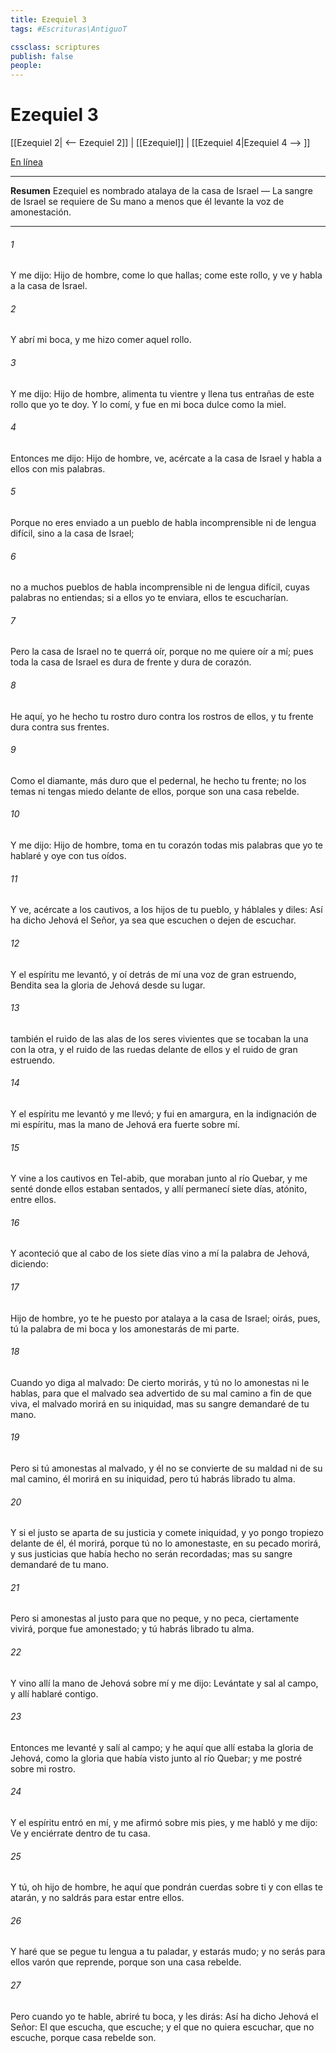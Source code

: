 ```yaml
---
title: Ezequiel 3
tags: #Escrituras\AntiguoT

cssclass: scriptures
publish: false
people:
---
```


# Ezequiel 3
[[Ezequiel 2| <-- Ezequiel 2]] | [[Ezequiel]] | [[Ezequiel 4|Ezequiel 4 --> ]]

[En línea](https://churchofjesuschrist.org/study/scriptures/ot/ezek/3?lang=spa)

---
__Resumen__
Ezequiel es nombrado atalaya de la casa de Israel — La sangre de Israel se requiere de Su mano a menos que él levante la voz de amonestación.

---
###### 1 
Y me dijo: Hijo de hombre, come lo que hallas; come este rollo, y ve y habla a la casa de Israel.

###### 2 
Y abrí mi boca, y me hizo comer aquel rollo.

###### 3 
Y me dijo: Hijo de hombre, alimenta tu vientre y llena tus entrañas de este rollo que yo te doy. Y lo comí, y fue en mi boca dulce como la miel.

###### 4 
Entonces me dijo: Hijo de hombre, ve, acércate a la casa de Israel y habla a ellos con mis palabras.

###### 5 
Porque no eres enviado a un pueblo de habla incomprensible ni de lengua difícil, sino a la casa de Israel;

###### 6 
no a muchos pueblos de habla incomprensible ni de lengua difícil, cuyas palabras no entiendas; si a ellos yo te enviara, ellos  te escucharían.

###### 7 
Pero la casa de Israel no te querrá oír, porque no me quiere oír a mí; pues toda la casa de Israel es dura de frente y dura de corazón.

###### 8 
He aquí, yo he hecho tu rostro duro contra los rostros de ellos, y tu frente dura contra sus frentes.

###### 9 
Como el diamante, más duro que el pedernal, he hecho tu frente; no los temas ni tengas miedo delante de ellos, porque son una casa rebelde.

###### 10 
Y me dijo: Hijo de hombre, toma en tu corazón todas mis palabras que yo te hablaré y oye con tus oídos.

###### 11 
Y ve, acércate a los cautivos, a los hijos de tu pueblo, y háblales y diles: Así ha dicho Jehová el Señor, ya sea que escuchen o dejen de escuchar.

###### 12 
Y el espíritu me levantó, y oí detrás de mí una voz de gran estruendo,  Bendita sea la gloria de Jehová desde su lugar.

###### 13 
 también el ruido de las alas de los seres vivientes que se tocaban la una con la otra, y el ruido de las ruedas delante de ellos y el ruido de gran estruendo.

###### 14 
Y el espíritu me levantó y me llevó; y fui en amargura, en la indignación de mi espíritu, mas la mano de Jehová era fuerte sobre mí.

###### 15 
Y vine a los cautivos en Tel-abib, que moraban junto al río Quebar, y me senté donde ellos estaban sentados, y allí permanecí siete días, atónito, entre ellos.

###### 16 
Y aconteció que al cabo de los siete días vino a mí la palabra de Jehová, diciendo:

###### 17 
Hijo de hombre, yo te he puesto por atalaya a la casa de Israel; oirás, pues, tú la palabra de mi boca y los amonestarás de mi parte.

###### 18 
Cuando yo diga al malvado: De cierto morirás, y tú no lo amonestas ni le hablas, para que el malvado sea advertido de su mal camino a fin de que viva, el malvado morirá en su iniquidad, mas su sangre demandaré de tu mano.

###### 19 
Pero si tú amonestas al malvado, y él no se convierte de su maldad ni de su mal camino, él morirá en su iniquidad, pero tú habrás librado tu alma.

###### 20 
Y si el justo se aparta de su justicia y comete iniquidad, y yo pongo tropiezo delante de él, él morirá, porque tú no lo amonestaste, en su pecado morirá, y sus justicias que había hecho no serán recordadas; mas su sangre demandaré de tu mano.

###### 21 
Pero si amonestas al justo para que no peque, y no peca, ciertamente vivirá, porque fue amonestado; y tú habrás librado tu alma.

###### 22 
Y vino allí la mano de Jehová sobre mí y me dijo: Levántate y sal al campo, y allí hablaré contigo.

###### 23 
Entonces me levanté y salí al campo; y he aquí que allí estaba la gloria de Jehová, como la gloria que había visto junto al río Quebar; y me postré sobre mi rostro.

###### 24 
Y el espíritu entró en mí, y me afirmó sobre mis pies, y me habló y me dijo: Ve y enciérrate dentro de tu casa.

###### 25 
Y tú, oh hijo de hombre, he aquí que pondrán cuerdas sobre ti y con ellas te atarán, y no saldrás para estar entre ellos.

###### 26 
Y haré que se pegue tu lengua a tu paladar, y estarás mudo; y no serás para ellos varón que reprende, porque son una casa rebelde.

###### 27 
Pero cuando yo te hable, abriré tu boca, y les dirás: Así ha dicho Jehová el Señor: El que escucha, que escuche; y el que no quiera escuchar, que no escuche, porque casa rebelde son.

